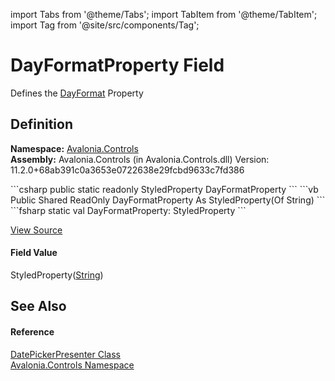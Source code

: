 import Tabs from '@theme/Tabs'; 
import TabItem from '@theme/TabItem'; 
import Tag from '@site/src/components/Tag'; 

# DayFormatProperty Field


Defines the <a href="P_Avalonia_Controls_DatePickerPresenter_DayFormat">DayFormat</a> Property



## Definition
**Namespace:** <a href="N_Avalonia_Controls">Avalonia.Controls</a>  
**Assembly:** Avalonia.Controls (in Avalonia.Controls.dll) Version: 11.2.0+68ab391c0a3653e0722638e29fcbd9633c7fd386

<Tabs groupId="api-code-preview">
<TabItem value="csharp" label="C#">
```csharp
public static readonly StyledProperty<string> DayFormatProperty
```
</TabItem>
<TabItem value="vb" label="VB">
```vb
Public Shared ReadOnly DayFormatProperty As StyledProperty(Of String)
```
</TabItem>
<TabItem value="fsharp" label="F#">
```fsharp
static val DayFormatProperty: StyledProperty<string>
```
</TabItem>
</Tabs>



<a href="https://github.com/AvaloniaUI/Avalonia/tree/master/srcAvalonia.Controls/DateTimePickers/DatePickerPresenter.cs" title="View the source code">View Source</a>



#### Field Value
StyledProperty(<a href="https://learn.microsoft.com/dotnet/api/system.string" target="_blank" rel="noopener noreferrer">String</a>)

## See Also


#### Reference
<a href="T_Avalonia_Controls_DatePickerPresenter">DatePickerPresenter Class</a>  
<a href="N_Avalonia_Controls">Avalonia.Controls Namespace</a>  
